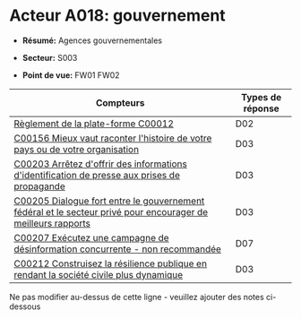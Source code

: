 # Acteur A018: gouvernement

* **Résumé:** Agences gouvernementales

* **Secteur:** S003

* **Point de vue:** FW01 FW02


|Compteurs |Types de réponse |
|-------- |-------------- |
|[Règlement de la plate-forme C00012](../../generated_pages/counters/C00012.md) |D02 |
|[C00156 Mieux vaut raconter l'histoire de votre pays ou de votre organisation](../../generated_pages/counters/C00156.md) |D03 |
|[C00203 Arrêtez d'offrir des informations d'identification de presse aux prises de propagande](../../generated_pages/counters/C00203.md) |D03 |
|[C00205 Dialogue fort entre le gouvernement fédéral et le secteur privé pour encourager de meilleurs rapports](../../generated_pages/counters/C00205.md) |D03 |
|[C00207 Exécutez une campagne de désinformation concurrente - non recommandée](../../generated_pages/counters/C00207.md) |D07 |
|[C00212 Construisez la résilience publique en rendant la société civile plus dynamique](../../generated_pages/counters/C00212.md) |D03 |


Ne pas modifier au-dessus de cette ligne - veuillez ajouter des notes ci-dessous
